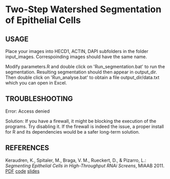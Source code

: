 Two-Step Watershed Segmentation of Epithelial Cells
===================================================

USAGE
-----

Place your images into HECD1, ACTIN, DAPI subfolders in the folder
input_images. Correspoinding images should have the same name.

Modify parameters.R and double click on 'Run_segmentation.bat' to run the
segmentation. Resulting segmentation should then appear in output_dir. Then
double click on 'Run_analyse.bat' to obtain a file output_dir/data.txt which you
can open in Excel.


TROUBLESHOOTING
---------------

Error: Access denied

Solution: If you have a firewall, it might be blocking the execution of the
programs. Try disabling it. If the firewall is indeed the issue, a proper
install for R and its dependencies would be a safer long-term solution.

REFERENCES
----------

Keraudren, K., Spitaler, M., Braga, V. M., Rueckert, D., & Pizarro,
  L.: <i>Segmenting Epithelial Cells in High-Throughput RNAi Screens</i>, MIAAB
  2011.               
    <a href="http://www.doc.ic.ac.uk/~kpk09/publications/MIAAB-2011.pdf">PDF</a>
    <a href="http://www.doc.ic.ac.uk/~kpk09/cell_segmentation_tool.zip">code</a> 
    <a href="http://www.doc.ic.ac.uk/~kpk09/publications/MIAAB-2011_slides.pdf">slides</a>

    

